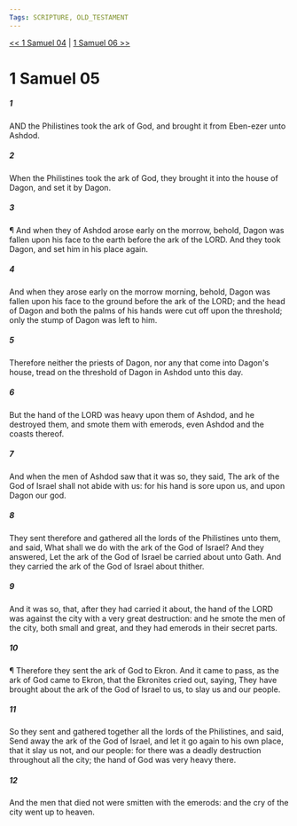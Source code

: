 ```yaml
---
Tags: SCRIPTURE, OLD_TESTAMENT
---
```


[<< 1 Samuel 04](OLD_TESTAMENT/09_1_Samuel/1_Samuel_04.md) | [1 Samuel 06 >>](OLD_TESTAMENT/09_1_Samuel/1_Samuel_06.md)

# 1 Samuel 05

##### 1
 AND the Philistines took the ark of God, and brought it from Eben-ezer unto Ashdod.
##### 2
 When the Philistines took the ark of God, they brought it into the house of Dagon, and set it by Dagon.
##### 3
 ¶ And when they of Ashdod arose early on the morrow, behold, Dagon was fallen upon his face to the earth before the ark of the LORD.  And they took Dagon, and set him in his place again.
##### 4
 And when they arose early on the morrow morning, behold, Dagon was fallen upon his face to the ground before the ark of the LORD; and the head of Dagon and both the palms of his hands were cut off upon the threshold; only the stump of Dagon was left to him.
##### 5
 Therefore neither the priests of Dagon, nor any that come into Dagon's house, tread on the threshold of Dagon in Ashdod unto this day.
##### 6
 But the hand of the LORD was heavy upon them of Ashdod, and he destroyed them, and smote them with emerods, even Ashdod and the coasts thereof.
##### 7
 And when the men of Ashdod saw that it was so, they said, The ark of the God of Israel shall not abide with us: for his hand is sore upon us, and upon Dagon our god.
##### 8
 They sent therefore and gathered all the lords of the Philistines unto them, and said, What shall we do with the ark of the God of Israel?  And they answered, Let the ark of the God of Israel be carried about unto Gath.  And they carried the ark of the God of Israel about thither.
##### 9
 And it was so, that, after they had carried it about, the hand of the LORD was against the city with a very great destruction: and he smote the men of the city, both small and great, and they had emerods in their secret parts.
##### 10
 ¶ Therefore they sent the ark of God to Ekron.  And it came to pass, as the ark of God came to Ekron, that the Ekronites cried out, saying, They have brought about the ark of the God of Israel to us, to slay us and our people.
##### 11
 So they sent and gathered together all the lords of the Philistines, and said, Send away the ark of the God of Israel, and let it go again to his own place, that it slay us not, and our people: for there was a deadly destruction throughout all the city; the hand of God was very heavy there.
##### 12
 And the men that died not were smitten with the emerods: and the cry of the city went up to heaven.
